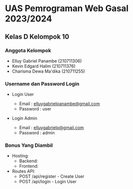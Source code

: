 # UAS Pemrograman Web Gasal 2023/2024

## Kelas D Kelompok 10

### Anggota Kelompok
- Elluy Gabriel Panambe (210711306)
- Kevin Edgard Halim (210711376)
- Charisma Dewa Ma'dika (210711255)

### Username dan Password Login
* Login User
    * Email : elluygabrielpanambe@gmail.com
    * Password : user
        
* Login Admin
    * Email : elluygabrielp@gmail.com
    * Password : admin

### Bonus Yang Diambil
* Hosting:
    *  Backend:
    *  Frontend:
* Routes API:
    * POST /api/register - Create User
    * POST /api/login - Login User

